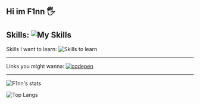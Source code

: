 Hi im F1nn 🖐
---

Skills:
![My Skills](https://skillicons.dev/icons?i=html,js,css,androidstudio,ae,react,cs,bots,dotnet,electron,express,git,ai,java,js,laravel,mysql,nextjs,nodejs,ps,php,postgres,pr,prisma,py,sqlite,tailwind,ts,unity&perline=5)
---

Skills I want to learn:
![Skills to learn](https://skillicons.dev/icons?i=angular,c,cpp,docker,firebase,go,lua,pytorch,raspberrypirust,swift,tensorflow,threejs,vite&perline=5)


---

Links you might wanna:
[![codepen](https://skillicons.dev/icons?i=codepen)](https://codepen.io/F1nnD3v)

---

![F1nn's stats](https://github-readme-stats.vercel.app/api?username=F1nnD3v&show_icons=true&theme=radical)

![Top Langs](https://github-readme-stats.vercel.app/api/top-langs/?username=F1nnD3v&layout=compact)

